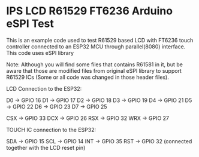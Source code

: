 # IPS LCD R61529 FT6236 Arduino eSPI Test
This is an example code used to test R61529 based LCD with FT6236 touch controller connected to an ESP32 MCU through parallel(8080) interface. This code uses eSPI library

Note: Although you will find some files that contains R61581 in it, but be aware that those are modified files from original eSPI library to support R61529 ICs (Some or all code was changed in those header files).

LCD Connection to the ESP32:
 
D0 -> GPIO 16
D1 -> GPIO 17
D2 -> GPIO 18
D3 -> GPIO 19
D4 -> GPIO 21
D5 -> GPIO 22
D6 -> GPIO 23
D7 -> GPIO 25

CSX -> GPIO 33
DCX -> GPIO 26
RSX -> GPIO 32
WRX -> GPIO 27
 
TOUCH IC connection to the ESP32:
 
SDA -> GPIO 15
SCL -> GPIO 14
INT -> GPIO 35
RST -> GPIO 32 (connected together with the LCD reset pin) 

